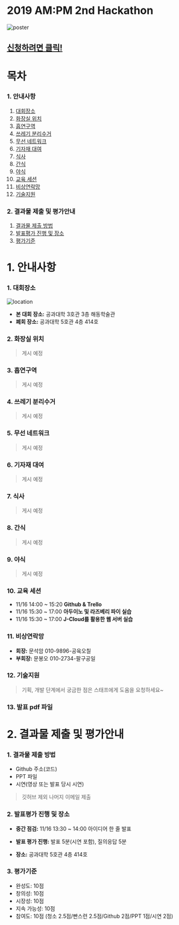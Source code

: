 # 2019 AM:PM 2nd Hackathon
![poster](https://raw.githubusercontent.com/NamSSu/2019_ampm_2nd_hackathon/master/img/poster.png)

## [신청하려면 클릭!](https://c11.kr/2019ampmhack)

# 목차
### 1. 안내사항
1)  [대회장소](#1-대회장소)
2)  [화장실 위치](#2-화장실-위치) 
3)  [흡연구역](#3-흡연구역)
4)  [쓰레기 분리수거](#4-쓰레기-분리수거)
5)  [무선 네트워크](#5-무선-네트워크)
6)  [기자재 대여](#6-기자재-대여)
7)  [식사](#7-식사)
8)  [간식](#8-간식)
9)  [야식](#9-야식)
10) [교육 세션](#10-교육-세션)
11) [비상연락망](#11-비상연락망)
12) [기술지원](#12-기술지원)

### 2. 결과물 제출 및 평가안내
1) [결과물 제출 방법](#1-결과물-제출-방법)
2) [발표평가 진행 및 장소](#2-발표평가-진행-및-장소) 
3) [평가기준](#3-평가기준)

# 1. 안내사항
### 1. 대회장소
![location](https://raw.githubusercontent.com/NamSSu/2019_ampm_2nd_hackathon/master/img/location.PNG)

- __본 대회 장소:__ 공과대학 3호관 3층 해동학술관  
- __폐회 장소:__ 공과대학 5호관 4층 414호

### 2. 화장실 위치
>게시 예정

### 3. 흡연구역
>게시 예정

### 4. 쓰레기 분리수거
>게시 예정

### 5. 무선 네트워크
>게시 예정

### 6. 기자재 대여
>게시 예정

### 7. 식사
>게시 예정

### 8. 간식
>게시 예정

### 9. 야식
>게시 예정

### 10. 교육 세션
- 11/16 14:00 ~ 15:20 __Github & Trello__
- 11/16 15:30 ~ 17:00 __아두이노 및 라즈베리 파이 실습__
- 11/16 15:30 ~ 17:00 __J-Cloud를 활용한 웹 서버 실습__

### 11. 비상연락망
- __회장:__   문석암 010-9896-공육오칠  
- __부회장:__ 문봉오 010-2734-팔구공일

### 12. 기술지원
>기획, 개발 단계에서 궁금한 점은 스태프에게 도움을 요청하세요~

### 13. 발표 pdf 파일



# 2. 결과물 제출 및 평가안내
### 1. 결과물 제출 방법
- Github 주소(코드)
- PPT 파일
- 시연(영상 또는 발표 당시 시연)
> 깃허브 제외 나머지 이메일 제출

### 2. 발표평가 진행 및 장소
- __중간 점검:__ 11/16 13:30 ~ 14:00 아이디어 한 줄 발표

- __발표 평가 진행:__ 발표 5분(시연 포함), 질의응답 5분

- __장소:__ 공과대학 5호관 4층 414호

### 3. 평가기준
- 완성도: 10점
- 창의성: 10점
- 시장성: 10점
- 지속 가능성: 10점
- 참여도: 10점 (청소 2.5점/빤스런 2.5점/Github 2점/PPT 1점/시연 2점)
